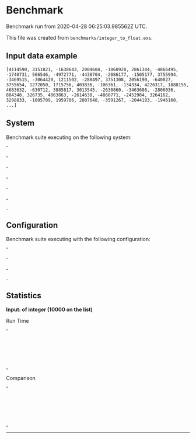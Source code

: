 # Benchmark

Benchmark run from 2020-04-28 06:25:03.985562Z UTC.

This file was created from `benchmarks/integer_to_float.exs`.

## Input data example

    [4114590, 3151821, -1638643, 2004604, -1060928, 2861344, -4866495, -1740731, 566546, -4972771, -4438704, -2086177, -1505177, 3755994, -3469515, -3064420, 1211502, -280497, 3751308, 2056190, -640027, 3755654, 1272050, 1715756, 403836, -106361, -134334, 4226317, 1888155, 4683632, -630712, 3885817, 3013545, -2630860, -3463686, -2806036, 884348, 326735, 4863863, -2614638, -4866771, -2452984, 3264162, 3298833, -1005709, 1959706, 2007648, -3591267, -2044183, -1946160, ...]

## System

Benchmark suite executing on the following system:

<table style="width: 1%">
  <tr>
    <th style="width: 1%; white-space: nowrap">Operating System</th>
    <td>macOS</td>
  </tr><tr>
    <th style="white-space: nowrap">CPU Information</th>
    <td style="white-space: nowrap">Intel(R) Core(TM) i5-9600K CPU @ 3.70GHz</td>
  </tr><tr>
    <th style="white-space: nowrap">Number of Available Cores</th>
    <td style="white-space: nowrap">6</td>
  </tr><tr>
    <th style="white-space: nowrap">Available Memory</th>
    <td style="white-space: nowrap">32 GB</td>
  </tr><tr>
    <th style="white-space: nowrap">Elixir Version</th>
    <td style="white-space: nowrap">1.10.3</td>
  </tr><tr>
    <th style="white-space: nowrap">Erlang Version</th>
    <td style="white-space: nowrap">22.3.3</td>
  </tr>
</table>

## Configuration

Benchmark suite executing with the following configuration:

<table style="width: 1%">
  <tr>
    <th style="width: 1%">:time</th>
    <td style="white-space: nowrap">5 s</td>
  </tr><tr>
    <th>:parallel</th>
    <td style="white-space: nowrap">1</td>
  </tr><tr>
    <th>:warmup</th>
    <td style="white-space: nowrap">2 s</td>
  </tr>
</table>

## Statistics


__Input: of integer (10000 on the list)__

Run Time
<table style="width: 1%">
  <tr>
    <th>Name</th>
    <th style="text-align: right">IPS</th>
    <th style="text-align: right">Average</th>
    <th style="text-align: right">Devitation</th>
    <th style="text-align: right">Median</th>
    <th style="text-align: right">99th&nbsp;%</th>
  </tr>
  <tr>
    <td style="white-space: nowrap">plus 0.0</td>
    <td style="white-space: nowrap; text-align: right">6.32 K</td>
    <td style="white-space: nowrap; text-align: right">158.20 μs</td>
    <td style="white-space: nowrap; text-align: right">±7.28%</td>
    <td style="white-space: nowrap; text-align: right">156.99 μs</td>
    <td style="white-space: nowrap; text-align: right">221.99 μs</td>
  </tr>
  <tr>
    <td style="white-space: nowrap">multiplied by 1.0</td>
    <td style="white-space: nowrap; text-align: right">5.73 K</td>
    <td style="white-space: nowrap; text-align: right">174.59 μs</td>
    <td style="white-space: nowrap; text-align: right">±6.23%</td>
    <td style="white-space: nowrap; text-align: right">173.99 μs</td>
    <td style="white-space: nowrap; text-align: right">222.99 μs</td>
  </tr>
  <tr>
    <td style="white-space: nowrap">`String.to_float/1`</td>
    <td style="white-space: nowrap; text-align: right">0.27 K</td>
    <td style="white-space: nowrap; text-align: right">3717.19 μs</td>
    <td style="white-space: nowrap; text-align: right">±4.44%</td>
    <td style="white-space: nowrap; text-align: right">3692.99 μs</td>
    <td style="white-space: nowrap; text-align: right">4306.85 μs</td>
  </tr>
</table>
Comparison
<table style="width: 1%">
  <tr>
    <th>Name</th>
    <th style="text-align: right">IPS</th>
    <th style="text-align: right">Slower</th>
  <tr>
    <td style="white-space: nowrap">plus 0.0</td>
    <td style="white-space: nowrap;text-align: right">6.32 K</td>
    <td>&nbsp;</td>
  </tr>
  <tr>
    <td style="white-space: nowrap">multiplied by 1.0</td>
    <td style="white-space: nowrap; text-align: right">5.73 K</td>
    <td style="white-space: nowrap; text-align: right">1.1x</td>
  </tr>
  <tr>
    <td style="white-space: nowrap">`String.to_float/1`</td>
    <td style="white-space: nowrap; text-align: right">0.27 K</td>
    <td style="white-space: nowrap; text-align: right">23.5x</td>
  </tr>
</table>
<hr/>
